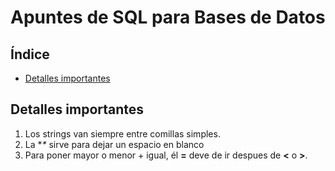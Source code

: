 # Apuntes de SQL para Bases de Datos
## Índice
- [Detalles importantes](#detalles-importantes)
## Detalles importantes
1. Los strings van siempre entre comillas simples.
2. La **\** sirve para dejar un espacio en blanco
3. Para poner mayor o menor + igual, él **=** deve de ir despues de **<** o **>**.
